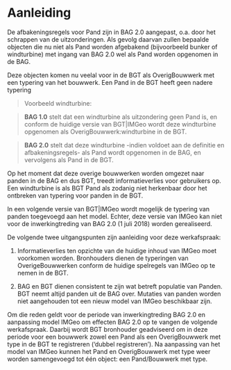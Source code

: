 # Aanleiding

De afbakeningsregels voor Pand zijn in BAG 2.0 aangepast, o.a. door het
schrappen van de uitzonderingen. Als gevolg daarvan zullen bepaalde objecten die
nu niet als Pand worden afgebakend (bijvoorbeeld bunker of windturbine) met
ingang van BAG 2.0 wel als Pand worden opgenomen in de BAG.

Deze objecten komen nu veelal voor in de BGT als OverigBouwwerk met een typering
van het bouwwerk. Een Pand in de BGT heeft geen nadere typering

>   Voorbeeld windturbine:

>   **BAG 1.0** stelt dat een windturbine als uitzondering geen Pand is, en
>   conform de huidige versie van BGT\|IMGeo wordt deze windturbine opgenomen
>   als OverigBouwwerk:windturbine in de BGT.

>   **BAG 2.0** stelt dat deze windturbine -indien voldoet aan de definitie en
>   afbakeningsregels- als Pand wordt opgenomen in de BAG, en vervolgens als
>   Pand in de BGT.

Op het moment dat deze overige bouwwerken worden omgezet naar panden in de BAG
en dus BGT, treedt informatieverlies voor gebruikers op. Een windturbine is als
BGT Pand als zodanig niet herkenbaar door het ontbreken van typering voor panden
in de BGT.

In een volgende versie van BGT\|IMGeo wordt mogelijk de typering van panden
toegevoegd aan het model. Echter, deze versie van IMGeo kan niet voor de
inwerkingtreding van BAG 2.0 (1 juli 2018) worden gerealiseerd.

De volgende twee uitgangspunten zijn aanleiding voor deze werkafspraak:

1.  Informatieverlies ten opzichte van de huidige inhoud van IMGeo moet
    voorkomen worden. Bronhouders dienen de typeringen van OverigeBouwwerken
    conform de huidige spelregels van IMGeo op te nemen in de BGT.

2.  BAG en BGT dienen consistent te zijn wat betreft populatie van Panden. BGT
    neemt altijd panden uit de BAG over. Mutaties van panden worden niet
    aangehouden tot een nieuw model van IMGeo beschikbaar zijn.

Om die reden geldt voor de periode van inwerkingtreding BAG 2.0 en aanpassing
model IMGeo om effecten BAG 2.0 op te vangen de volgende werkafspraak. Daarbij
wordt BGT bronhouder geadviseerd om in deze periode voor een bouwwerk zowel een
Pand als een OverigBouwwerk met type in de BGT te registreren (‘dubbel
registreren’). Na aanpassing van het model van IMGeo kunnen het Pand en
OverigBouwwerk met type weer worden samengevoegd tot één object: een
Pand/Bouwwerk met type.
